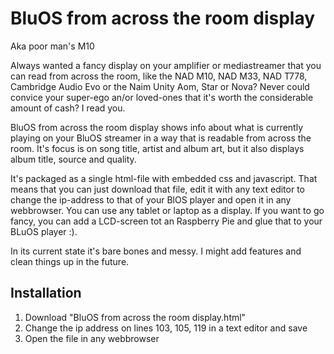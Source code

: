 # BluOS from across the room display
Aka poor man's M10

Always wanted a fancy display on your amplifier or mediastreamer that you can read from across the room, like the NAD M10, NAD M33, NAD T778, Cambridge Audio Evo or the Naim Unity Aom, Star or Nova? Never could convice your super-ego an/or loved-ones that it's worth the considerable amount of cash? I read you.

BluOS from across the room display shows info about what is currently playing on your BluOS streamer in a way that is readable from across the room. It's focus is on song title, artist and album art, but it also displays album title, source and quality.

It's packaged as a single html-file with embedded css and javascript. That means that you can just download that file, edit it with any text editor to change the ip-address to that of your BlOS player and open it in any webbrowser. You can use any tablet or laptop as a display. If you want to go fancy, you can add a LCD-screen tot an Raspberry Pie and glue that to your BLuOS player :).

In its current state it's bare bones and messy. I might add features and clean things up in the future.

## Installation
1. Download "BluOS from across the room display.html"
1. Change the ip address on lines 103, 105, 119 in a text editor and save
1. Open the file in any webbrowser


